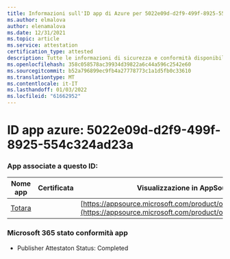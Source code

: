 ```yaml
---
title: Informazioni sull'ID app di Azure per 5022e09d-d2f9-499f-8925-554c324ad23a
ms.author: elmalova
author: elenamalova
ms.date: 12/31/2021
ms.topic: article
ms.service: attestation
certification_type: attested
description: Tutte le informazioni di sicurezza e conformità disponibili per 5022e09d-d2f9-499f-8925-554c324ad23a.
ms.openlocfilehash: 358c058578ac39934d39822a6c44a596c2542e60
ms.sourcegitcommit: b52a796899ec9fb4a27778773c1a1d5fb0c33610
ms.translationtype: MT
ms.contentlocale: it-IT
ms.lasthandoff: 01/03/2022
ms.locfileid: "61662952"
---
```

# <a name="azure-app-id-5022e09d-d2f9-499f-8925-554c324ad23a"></a>ID app azure: 5022e09d-d2f9-499f-8925-554c324ad23a


### <a name="apps-associated-with-this-id"></a>App associate a questo ID:
| **Nome app** | **Certificata** | **Visualizzazione in AppSource** |
|--------------|---------------|-----------------------|
| [Totara](https://docs.microsoft.com/microsoft-365-app-certification/forward/WA200003222) |  | [https://appsource.microsoft.com/product/office/WA200003222](https://appsource.microsoft.com/product/office/WA200003222) |

### <a name="microsoft-365-app-compliance-status"></a>Microsoft 365 stato conformità app
- Publisher Attestaton Status: Completed
